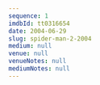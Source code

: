 ```yaml
---
sequence: 1
imdbId: tt0316654
date: 2004-06-29
slug: spider-man-2-2004
medium: null
venue: null
venueNotes: null
mediumNotes: null
---
```


